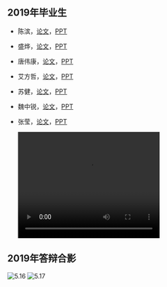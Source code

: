 ## 2019年毕业生

- 陈滨，[论文](url)，[PPT](url)
- 盛烨，[论文](url)，[PPT](url)
- 唐伟康，[论文](url)，[PPT](url)
- 艾方哲，[论文](url)，[PPT](url)
- 苏健，[论文](url)，[PPT](url)
- 魏中锐，[论文](url)，[PPT](url)
- 张莹，[论文](url)，[PPT](url)

  <video width="320" height="240" controls>
    <source src="chenbin.mp4" type="video/mp4">
    <!-- <source src="movie.ogg" type="video/ogg"> -->
  Your browser does not support the video tag.
  </video>
## 2019年答辩合影
![5.16](https://github.com/BJTU-Netcomm/nilab/blob/master/2019/Family/7704277691fb545f3f905a568d5be37.jpg)
![5.17](https://github.com/BJTU-Netcomm/nilab/blob/master/2019/Family/b11af598d2bc41cca2b71f57d794c5e.jpg)
